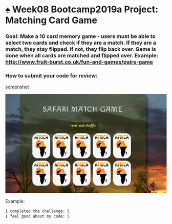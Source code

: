 # ♠️ Week08 Bootcamp2019a Project: Matching Card Game

### Goal: Make a 10 card memory game - users must be able to select two cards and check if they are a match. If they are a match, they stay flipped. If not, they flip back over. Game is done when all cards are matched and flipped over. Example: http://www.fruit-burst.co.uk/fun-and-games/pairs-game 

### How to submit your code for review:

[screenshot](https://user-images.githubusercontent.com/102968032/168538666-7f49f693-3177-40e3-9c28-d3b613799bde.jpg)

<img src= "img/screenshot.jpg">

Example:
```
I completed the challenge: 5
I feel good about my code: 5


